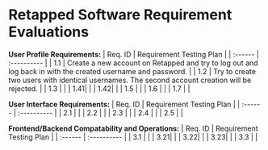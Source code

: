 # Retapped Software Requirement Evaluations

**User Profile Requirements:**
| Req. ID | Requirement Testing Plan |
| :------ | :---------- |
| 1.1 | Create a new account on Retapped and try to log out and log back in with the created username and password.  |
| 1.2 | Try to create two users with identical usernames. The second account creation will be rejected. |
| 1.3 |  |
| 1.41|  |
| 1.42|  |
| 1.5 |  |
| 1.6 |  |
| 1.7 |  | 

**User Interface Requirements:**
| Req. ID | Requirement Testing Plan |
| :------ | :---------- |
| 2.1 |  |
| 2.2 |  |
| 2.3 |  |
| 2.4 |  |
| 2.5 |  |

**Frontend/Backend Compatability and Operations:**
| Req. ID | Requirement Testing Plan |
| :------ | :---------- |
| 3.1 |  |
| 3.21|  |
| 3.22|  | 
| 3.23|  |
| 3.3 |  |
